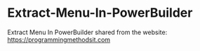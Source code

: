 # Extract-Menu-In-PowerBuilder
Extract Menu In PowerBuilder
shared from the website: https://programmingmethodsit.com
